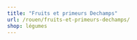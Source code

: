 ```yaml
---
title: "Fruits et primeurs Dechamps"
url: /rouen/fruits-et-primeurs-dechamps/
shop: légumes
---
```


